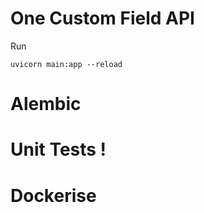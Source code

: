 # One Custom Field API

Run
```
uvicorn main:app --reload
```



# Alembic
# Unit Tests !
# Dockerise 